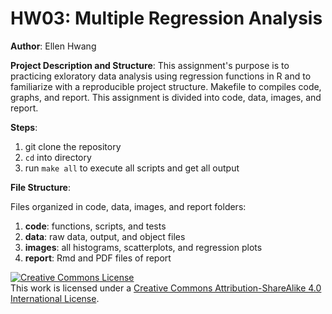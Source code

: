 # HW03: Multiple Regression Analysis

**Author**: Ellen Hwang

**Project Description and Structure**: This assignment's purpose is to practicing exloratory data analysis using regression functions in R and to familiarize with a reproducible project structure. Makefile to compiles code, graphs, and report. This assignment is divided into code, data, images, and report.

**Steps**:

1. git clone the repository
2. `cd` into directory
3. run `make all` to execute all scripts and get all output

**File Structure**:

Files organized in code, data, images, and report folders:

1. **code**: functions, scripts, and tests
2. **data**: raw data, output, and object files
3. **images**: all histograms, scatterplots, and regression plots
4. **report**: Rmd and PDF files of report

<a rel="license" href="http://creativecommons.org/licenses/by-sa/4.0/"><img alt="Creative Commons License" style="border-width:0" src="https://i.creativecommons.org/l/by-sa/4.0/88x31.png" /></a><br />This work is licensed under a <a rel="license" href="http://creativecommons.org/licenses/by-sa/4.0/">Creative Commons Attribution-ShareAlike 4.0 International License</a>.

